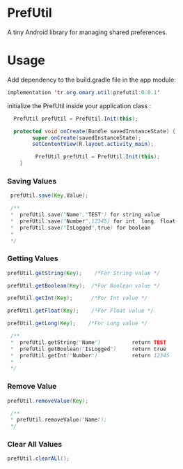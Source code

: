 

# PrefUtil
A tiny Android library  for managing  shared preferences.

# Usage

 Add dependency to the build.gradle file in the app module:

```java
implementation 'tr.org.omary.util:prefutil:0.0.1'
```


initialize the PrefUtil  inside your application class :

```java
  PrefUtil prefUtil = PrefUtil.Init(this);
```

```java
  protected void onCreate(Bundle savedInstanceState) {
        super.onCreate(savedInstanceState);
        setContentView(R.layout.activity_main);

         PrefUtil prefUtil = PrefUtil.Init(this);
    }
```


### Saving Values
```java
 prefUtil.save(Key,Value);
```
```java
 /**
 *  prefUtil.save("Name","TEST") for string value
 *  prefUtil.save("Number",12345) for int, long, float 
 *  prefUtil.save("IsLogged",true) for boolean
 *
 */                      
```

### Getting Values
```java
prefUtil.getString(Key);    /*For String value */

prefUtil.getBoolean(Key);  /*For Boolean value */

prefUtil.getInt(Key);      /*For Int value */

prefUtil.getFloat(Key);    /*For Float value */

prefUtil.getLong(Key);    /*For Long value */

```

```java
 /**
 *  prefUtil.getString("Name")          return TEST
 *  prefUtil.getBoolean("IsLogged")     return true
 *  prefUtil.getInt("Number")           return 12345
 *
 */                      
```

### Remove Value
```java
prefUtil.removeValue(Key);                
```
```java
 /**
 * prefUtil.removeValue("Name");   
 */  
```

### Clear All Values
```java
prefUtil.clearALl();                
```

